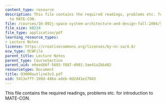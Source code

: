 ```yaml
---
content_type: resource
description: This file contains the required readings, problems etc. for introduction
  to MATE-CON.
file: /courses/16-892j-space-system-architecture-and-design-fall-2004/5413e7ff169d486aadeb0d2d41e17843_03000outline3v3.pdf
file_size: 68234
file_type: application/pdf
learning_resource_types:
- Lecture Notes
license: https://creativecommons.org/licenses/by-nc-sa/4.0/
ocw_type: OCWFile
parent_title: Lecture Notes
parent_type: CourseSection
parent_uid: e0eed86f-5693-f887-d901-3ae41a2bb482
resourcetype: Document
title: 03000outline3v3.pdf
uid: 5413e7ff-169d-486a-adeb-0d2d41e17843
---
```

This file contains the required readings, problems etc. for introduction to MATE-CON.